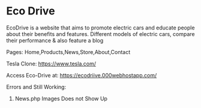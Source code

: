 <h1>Eco Drive </h1>
<p>
EcoDrive is a website that aims to promote electric cars and educate people about their benefits and features.
Different models of electric cars, compare their performance & also feature a blog

Pages:
Home,Products,News,Store,About,Contact
</p>

Tesla Clone: https://www.tesla.com/

Access Eco-Drive at: https://ecodriive.000webhostapp.com/

Errors and Still Working:
1) News.php Images Does not Show Up
